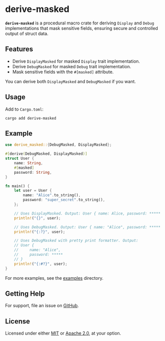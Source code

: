 # derive-masked

**`derive-masked`** is a procedural macro crate for deriving `Display` and `Debug` implementations that mask sensitive fields, ensuring secure and controlled output of struct data.

## Features

- Derive `DisplayMasked` for masked `Display` trait implementation.
- Derive `DebugMasked` for masked `Debug` trait implementation.
- Mask sensitive fields with the `#[masked]` attribute.

You can derive both `DisplayMasked` and `DebugMasked` if you want.

## Usage

Add to `Cargo.toml`:

```shell
cargo add derive-masked
```

## Example

```rust
use derive_masked::{DebugMasked, DisplayMasked};

#[derive(DebugMasked, DisplayMasked)]
struct User {
    name: String,
    #[masked]
    password: String,
}

fn main() {
    let user = User {
        name: "Alice".to_string(),
        password: "super_secret".to_string(),
    };

    // Uses DisplayMasked. Output: User { name: Alice, password: ***** }
    println!("{}", user);

    // Uses DebugMasked. Output: User { name: "Alice", password: ***** }
    println!("{:?}", user);

    // Uses DebugMasked with pretty print formatter. Output:
    // User {
    //     name: "Alice",
    //     password: *****
    // }
    println!("{:#?}", user);
}
```

For more examples, see the [examples](examples) directory.

## Getting Help

For support, file an issue on [GitHub](https://github.com/okcodes/derive-masked).

## License

Licensed under either [MIT](LICENSE-MIT) or [Apache 2.0](LICENSE-APACHE), at your option.
